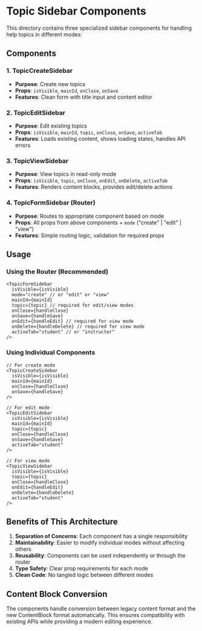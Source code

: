 # Topic Sidebar Components

This directory contains three specialized sidebar components for handling help topics in different modes:

## Components

### 1. TopicCreateSidebar

- **Purpose**: Create new topics
- **Props**: `isVisible`, `mainId`, `onClose`, `onSave`
- **Features**: Clean form with title input and content editor

### 2. TopicEditSidebar

- **Purpose**: Edit existing topics
- **Props**: `isVisible`, `mainId`, `topic`, `onClose`, `onSave`, `activeTab`
- **Features**: Loads existing content, shows loading states, handles API errors

### 3. TopicViewSidebar

- **Purpose**: View topics in read-only mode
- **Props**: `isVisible`, `topic`, `onClose`, `onEdit`, `onDelete`, `activeTab`
- **Features**: Renders content blocks, provides edit/delete actions

### 4. TopicFormSidebar (Router)

- **Purpose**: Routes to appropriate component based on mode
- **Props**: All props from above components + `mode` ("create" | "edit" | "view")
- **Features**: Simple routing logic, validation for required props

## Usage

### Using the Router (Recommended)

```tsx
<TopicFormSidebar
  isVisible={isVisible}
  mode="create" // or "edit" or "view"
  mainId={mainId}
  topic={topic} // required for edit/view modes
  onClose={handleClose}
  onSave={handleSave}
  onEdit={handleEdit} // required for view mode
  onDelete={handleDelete} // required for view mode
  activeTab="student" // or "instructor"
/>
```

### Using Individual Components

```tsx
// For create mode
<TopicCreateSidebar
  isVisible={isVisible}
  mainId={mainId}
  onClose={handleClose}
  onSave={handleSave}
/>

// For edit mode
<TopicEditSidebar
  isVisible={isVisible}
  mainId={mainId}
  topic={topic}
  onClose={handleClose}
  onSave={handleSave}
  activeTab="student"
/>

// For view mode
<TopicViewSidebar
  isVisible={isVisible}
  topic={topic}
  onClose={handleClose}
  onEdit={handleEdit}
  onDelete={handleDelete}
  activeTab="student"
/>
```

## Benefits of This Architecture

1. **Separation of Concerns**: Each component has a single responsibility
2. **Maintainability**: Easier to modify individual modes without affecting others
3. **Reusability**: Components can be used independently or through the router
4. **Type Safety**: Clear prop requirements for each mode
5. **Clean Code**: No tangled logic between different modes

## Content Block Conversion

The components handle conversion between legacy content format and the new ContentBlock format automatically. This ensures compatibility with existing APIs while providing a modern editing experience.
